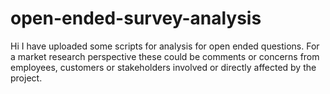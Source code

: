 # open-ended-survey-analysis
Hi I have uploaded some scripts for analysis for open ended questions. For a market research perspective these could be comments or concerns from employees, customers or stakeholders involved or directly affected by the project.
